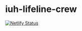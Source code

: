 # iuh-lifeline-crew
[![Netlify Status](https://api.netlify.com/api/v1/badges/bc7a7dd9-3510-4589-a7c7-f80827375006/deploy-status)](https://app.netlify.com/sites/ll-crew/deploys)